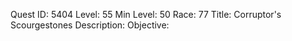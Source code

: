 Quest ID: 5404
Level: 55
Min Level: 50
Race: 77
Title: Corruptor's Scourgestones
Description: 
Objective: 

